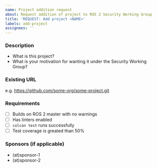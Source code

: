 ```yaml
---
name: Project addition request
about: Request addition of project to ROS 2 Security Working Group
title: 'REQUEST: Add project <NAME>'
labels: add-project
assignees: ''
---
```


### Description
- What is this project?
- What is your motivation for wanting it under the Security Working Group?

### Existing URL
e.g. https://github.com/some-org/some-project.git

### Requirements
- [ ] Builds on ROS 2 master with no warnings
- [ ] Has linters enabled
- [ ] `colcon test` runs successfully
- [ ] Test coverage is greated than 50%

### Sponsors (if applicable)
- (at)sponsor-1
- (at)sponsor-2
